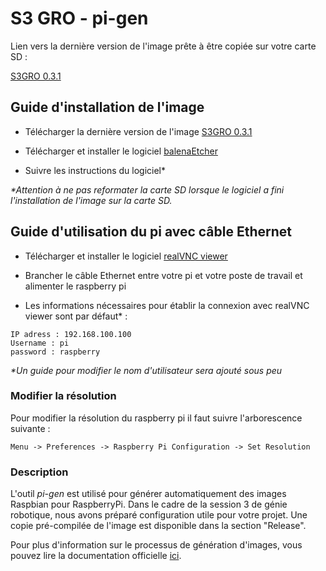 # S3 GRO - pi-gen 

Lien vers la dernière version de l'image prête à être copiée sur votre carte SD :

[S3GRO 0.3.1](https://github.com/UdeS-GRO/pi-gen/releases/tag/2019-05-25-0.3.1)


## Guide d'installation de l'image

* Télécharger la dernière version de l'image [S3GRO 0.3.1](https://github.com/UdeS-GRO/pi-gen/releases/tag/2019-05-25-0.3.1)

* Télécharger et installer le logiciel [balenaEtcher](https://www.balena.io/etcher/)

* Suivre les instructions du logiciel*

_*Attention à ne pas reformater la carte SD lorsque le logiciel a fini l'installation de l'image sur la carte SD._



## Guide d'utilisation du pi avec câble Ethernet

* Télécharger et installer le logiciel [realVNC viewer](https://www.realvnc.com/en/connect/download/viewer/)

* Brancher le câble Ethernet entre votre pi et votre poste de travail et alimenter le raspberry pi

* Les informations nécessaires pour établir la connexion avec realVNC viewer sont par défaut* : 

```
IP adress : 192.168.100.100 
Username : pi
password : raspberry
```
_*Un guide pour modifier le nom d'utilisateur sera ajouté sous peu_



### Modifier la résolution

Pour modifier la résolution du raspberry pi il faut suivre l'arborescence suivante : 
```
Menu -> Preferences -> Raspberry Pi Configuration -> Set Resolution
```


### Description

L'outil *pi-gen* est utilisé pour générer automatiquement des images Raspbian 
pour RaspberryPi.
Dans le cadre de la session 3 de génie robotique, nous avons préparé
configuration utile pour votre projet. 
Une copie pré-compilée de l'image est disponible dans la section "Release".

Pour plus d'information sur le processus de génération d'images, vous pouvez
lire la documentation officielle [ici](README-pigen.md).
